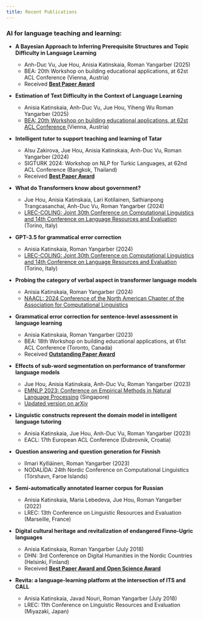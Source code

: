 ```yaml
---
title: Recent Publications
---
```


### AI for language teaching and learning:

- __A Bayesian Approach to Inferring Prerequisite Structures and Topic Difficulty in Language Learning__
  - Anh-Duc Vu, Jue Hou, Anisia Katinskaia, Roman Yangarber (2025)
  - BEA: 20th Workshop on building educational applications, at 62st ACL Conference (Vienna, Austria)
  - Received [__Best Paper Award__](https://sig-edu.org/bea/2025#accepted-papers)


- __Estimation of Text Difficulty in the Context of Language Learning__
  - Anisia Katinskaia, Anh-Duc Vu, Jue Hou, Yiheng Wu Roman Yangarber (2025)
  - [BEA: 20th Workshop on building educational applications, at 62st ACL Conference ](https://sig-edu.org/bea/2025#accepted-papers) (Vienna, Austria)


- __Intelligent tutor to support teaching and learning of Tatar__
  - Alsu Zakirova, Jue Hou, Anisia Katinskaia, Anh-Duc Vu, Roman Yangarber (2024)
  - SIGTURK 2024: Workshop on NLP for Turkic Languages, at 62nd ACL Conference (Bangkok, Thailand)
  - Received [__Best Paper Award__](https://sigturk.github.io/workshop/\#_awards)


- __What do Transformers know about government?__
  - Jue Hou, Anisia Katinskaia, Lari Kotilainen, Sathianpong Trangcasanchai, Anh-Duc Vu,
    Roman Yangarber (2024)
  - [LREC-COLING: Joint 30th Conference on Computational Linguistics and 14th Conference
    on Language Resources and Evaluation](https://lrec-coling-2024.org/) (Torino, Italy)


- __GPT-3.5 for grammatical error correction__
  - Anisia Katinskaia, Roman Yangarber (2024)
  - [LREC-COLING: Joint 30th Conference on Computational Linguistics and 14th Conference
    on Language Resources and Evaluation](https://lrec-coling-2024.org/) (Torino, Italy)


- __Probing the category of verbal aspect in transformer language models__
  - Anisia Katinskaia, Roman Yangarber (2024)
  - [NAACL: 2024 Conference of the North American Chapter of the Association for Computational Linguistics](https://2024.naacl.org/)


<!--
### Our work on Model Sustainability:
-->

- __Grammatical error correction for sentence-level assessment in language learning__
  - Anisia Katinskaia, Roman Yangarber (2023)
  - BEA: 18th Workshop on building educational applications, at 61st ACL Conference (Toronto, Canada)
  - Received [__Outstanding Paper Award__](https://sig-edu.org/bea/2023\#schedule)
    

- __Effects of sub-word segmentation on performance of transformer language models__
  - Jue Hou, Anisia Katinskaia, Anh-Duc Vu, Roman Yangarber (2023)
  - [EMNLP 2023: Conference on Empirical Methods in Natural Language
    Processing](https://aclanthology.org/2023.emnlp-main.459/) (Singapore)
  - [Updated version on arXiv](https://arxiv.org/abs/2305.05480)


- __Linguistic constructs represent the domain model in intelligent language tutoring__
  - Anisia Katinskaia, Jue Hou, Anh-Duc Vu, Roman Yangarber (2023)
  - EACL: 17th European ACL Conference (Dubrovnik, Croatia)


- __Question answering and question generation for Finnish__
  - Ilmari Kylliäinen, Roman Yangarber (2023)
  - NODALIDA: 24th Nordic Conference on Computational Linguistics (Tórshavn, Faroe Islands)


- __Semi-automatically annotated learner corpus for Russian__
  - Anisia Katinskaia, Maria Lebedeva, Jue Hou, Roman Yangarber (2022)
  - LREC: 13th Conference on Linguistic Resources and Evaluation (Marseille, France)


- __Digital cultural heritage and revitalization of endangered Finno-Ugric languages__
  - Anisia Katinskaia, Roman Yangarber (July 2018)
  - DHN: 3rd Conference on Digital Humanities in the Nordic Countries (Helsinki, Finland)
  - Received [__Best Paper Award and Open Science Award__](https://www.helsinki.fi/en/digital-humanities/dhn-2018)



- __Revita: a language-learning platform at the intersection of ITS and CALL__
  - Anisia Katinskaia, Javad Nouri, Roman Yangarber (July 2018)
  - LREC: 11th Conference on Linguistic Resources and Evaluation (Miyazaki, Japan)


<!--
### Our work on Information Extraction:

- __Cross-lingual Named Entity Corpus for Slavic Languages__
  - Jakub Piskorski, Michał Marcińczuk, Roman Yangarber
  - [LREC-COLING 2024: Joint International Conference on Computational Linguistics, Language Resources and Evaluation](https://lrec-coling-2024.org/)
  - [Updated version on arXiv](https://arxiv.org/abs/2404.00482)


  - ACL: 62nd Conference of the Association for Computational Linguistics (Bangkok)

  - [LREC-COLING: Joint Conference on Computational Linguistics, Language Resources and Evaluation](https://lrec-coling-2024.org/)

  - Joint COLING: 30th Conference on Computational Linguistigs and LREC: 14th Conference
  on Linguistic Resources and Evaluation (Torino, Italy)

-->

